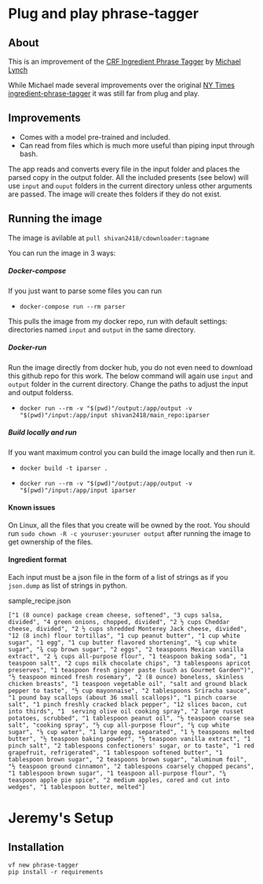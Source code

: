 # Plug and play phrase-tagger


## About
This is an improvement of the [CRF Ingredient Phrase Tagger](https://github.com/mtlynch/ingredient-phrase-tagger) by [Michael Lynch](https://github.com/mtlynch)

While Michael made several improvements over the original [NY Times ingredient-phrase-tagger](https://github.com/NYTimes/ingredient-phrase-tagger)
it was still far from plug and play.

## Improvements
* Comes with a model pre-trained and included.
* Can read from files which is much more useful than piping input through bash.



The app reads and converts every file in the input folder and places the parsed copy in the output folder.
All the included presents (see below) will use `input` and `ouput` folders in the current directory unless other arguments are passed. The image will create thes folders if they do not exist.


## Running the image
The image is avilable at `pull shivan2418/cdownloader:tagname`

You can run the image in 3 ways:

##### Docker-compose
If you just want to parse some files you can run

* ```docker-compose run --rm parser```

This pulls the image from my docker repo, run with default settings: directories named `input` and `output` in the same directory.

##### Docker-run
Run the image directly from docker hub, you do not even need to download this github repo for this work. 
The below command will again use `input` and `output` folder in the current directory. Change the paths to adjust the input and output folderss.
* `docker run --rm -v "$(pwd)"/output:/app/output -v "$(pwd)"/input:/app/input shivan2418/main_repo:iparser`

##### Build locally and run
If you want maximum control you can build the image locally and then run it.  
* ```docker build -t iparser .```

* ```docker run --rm -v "$(pwd)"/output:/app/output -v "$(pwd)"/input:/app/input iparser```


#### Known issues
On Linux, all the files that you create will be owned by the root. You should run `sudo chown -R -c youruser:youruser output` after running the image to get ownership of the files. 
 
#### Ingredient format
Each input must be a json file in the form of a list of strings as if you `json.dump` as list of strings in python.

sample_recipe.json
    
`["1 (8 ounce) package cream cheese, softened", "3 cups salsa, divided", "4 green onions, chopped, divided", "2 ½ cups Cheddar cheese, divided", "2 ½ cups shredded Monterey Jack cheese, divided", "12 (8 inch) flour tortillas", "1 cup peanut butter", "1 cup white sugar", "1 egg", "1 cup butter flavored shortening", "¾ cup white sugar", "¾ cup brown sugar", "2 eggs", "2 teaspoons Mexican vanilla extract", "2 ¼ cups all-purpose flour", "1 teaspoon baking soda", "1 teaspoon salt", "2 cups milk chocolate chips", "3 tablespoons apricot preserves", "1 teaspoon fresh ginger paste (such as Gourmet Garden™)", "½ teaspoon minced fresh rosemary", "2 (8 ounce) boneless, skinless chicken breasts", "1 teaspoon vegetable oil", "salt and ground black pepper to taste", "½ cup mayonnaise", "2 tablespoons Sriracha sauce", "1 pound bay scallops (about 36 small scallops)", "1 pinch coarse salt", "1 pinch freshly cracked black pepper", "12 slices bacon, cut into thirds", "1  serving olive oil cooking spray", "2 large russet potatoes, scrubbed", "1 tablespoon peanut oil", "½ teaspoon coarse sea salt", "cooking spray", "½ cup all-purpose flour", "¼ cup white sugar", "⅛ cup water", "1 large egg, separated", "1 ½ teaspoons melted butter", "½ teaspoon baking powder", "½ teaspoon vanilla extract", "1 pinch salt", "2 tablespoons confectioners' sugar, or to taste", "1 red grapefruit, refrigerated", "1 tablespoon softened butter", "1 tablespoon brown sugar", "2 teaspoons brown sugar", "aluminum foil", "½ teaspoon ground cinnamon", "2 tablespoons coarsely chopped pecans", "1 tablespoon brown sugar", "1 teaspoon all-purpose flour", "¼ teaspoon apple pie spice", "2 medium apples, cored and cut into wedges", "1 tablespoon butter, melted"]`


# Jeremy's Setup

## Installation

```
vf new phrase-tagger
pip install -r requirements
```